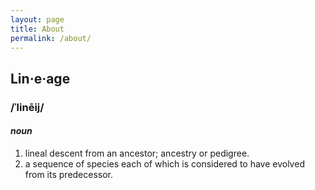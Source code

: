 ```yaml
---
layout: page
title: About
permalink: /about/
---
```


## Lin·e·age

### /ˈlinēij/

#### _noun_


1. lineal descent from an ancestor; ancestry or pedigree. 
2. a sequence of species each of which is considered to have evolved from its predecessor. 

